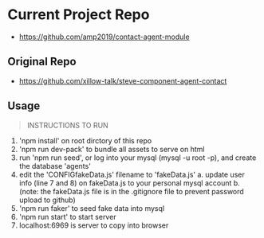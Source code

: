 # Current Project Repo

 - https://github.com/amp2019/contact-agent-module
 

## Original Repo

 - https://github.com/xillow-talk/steve-component-agent-contact

## Usage

> INSTRUCTIONS TO RUN

1) 'npm install' on root dirctory of this repo
2) 'npm run dev-pack' to bundle all assets to serve on html
3) run 'npm run seed', or log into your mysql (mysql -u root -p), and create the database 'agents'
4) edit the 'CONFIGfakeData.js' filename to 'fakeData.js'
  a. update user info (line 7 and 8) on fakeData.js to your personal mysql account
  b. (note: the fakeData.js file is in the .gitignore file to prevent password upload to github)
5) 'npm run faker' to seed fake data into mysql
6) 'npm run start' to start server
7) localhost:6969 is server to copy into browser

